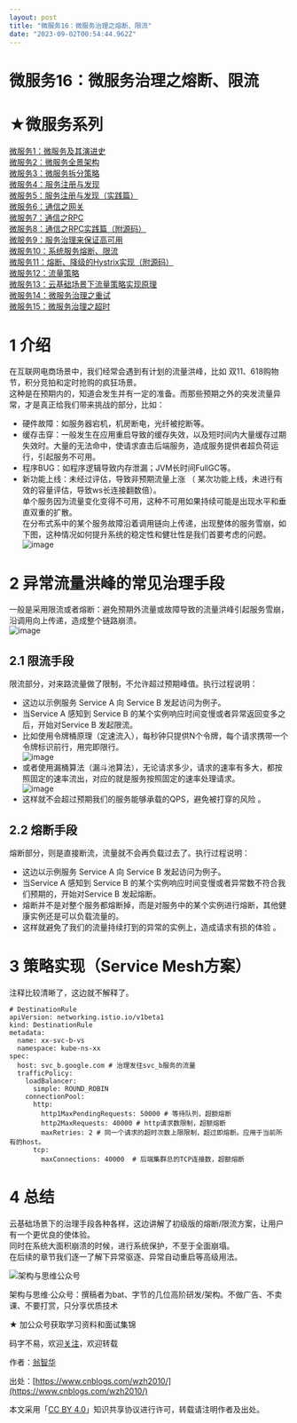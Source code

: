 ```yaml
---
layout: post
title: "微服务16：微服务治理之熔断、限流"
date: "2023-09-02T00:54:44.962Z"
---
```

微服务16：微服务治理之熔断、限流
=================

★微服务系列
======

[微服务1：微服务及其演进史](https://www.cnblogs.com/wzh2010/p/14940280.html "微服务1：微服务及其演进史")  
[微服务2：微服务全景架构](https://www.cnblogs.com/wzh2010/p/15311192.html "微服务2：微服务全景架构 ")  
[微服务3：微服务拆分策略](https://www.cnblogs.com/wzh2010/p/15414209.html "微服务3：微服务拆分策略")  
[微服务4：服务注册与发现](https://www.cnblogs.com/wzh2010/p/15527422.html "微服务4：服务注册与发现")  
[微服务5：服务注册与发现（实践篇）](https://www.cnblogs.com/wzh2010/p/15541497.html "微服务5：服务注册与发现（实践篇）")  
[微服务6：通信之网关](https://www.cnblogs.com/wzh2010/p/15540895.html "微服务6：通信之网关")  
[微服务7：通信之RPC](https://www.cnblogs.com/wzh2010/p/15642251.html "微服务7：通信之RPC")  
[微服务8：通信之RPC实践篇（附源码）](https://www.cnblogs.com/wzh2010/p/15939969.html "微服务8：通信之RPC实践篇（附源码）")  
[微服务9：服务治理来保证高可用](https://www.cnblogs.com/wzh2010/p/16151105.html "微服务9：服务治理来保证高可用")  
[微服务10：系统服务熔断、限流](https://www.cnblogs.com/wzh2010/p/13588833.html "微服务10：系统服务熔断、限流")  
[微服务11：熔断、降级的Hystrix实现（附源码）](https://www.cnblogs.com/wzh2010/p/15778398.html "微服务11：熔断、降级的Hystrix实现（附源码）")  
[微服务12：流量策略](https://www.cnblogs.com/wzh2010/p/16124933.html "微服务12：流量策略 ")  
[微服务13：云基础场景下流量策略实现原理](https://www.cnblogs.com/wzh2010/p/16124940.html "微服务13：云基础场景下流量策略实现原理")  
[微服务14：微服务治理之重试](https://www.cnblogs.com/wzh2010/p/16124956.html "微服务14：微服务治理之重试")  
[微服务15：微服务治理之超时](https://www.cnblogs.com/wzh2010/p/17206179.html "微服务15：微服务治理之超时")

1 介绍
====

在互联网电商场景中，我们经常会遇到有计划的流量洪峰，比如 双11、618购物节，积分竞拍和定时抢购的疯狂场景。  
这种是在预期内的，知道会发生并有一定的准备。而那些预期之外的突发流量异常，才是真正给我们带来挑战的部分，比如：

*   硬件故障：如服务器宕机，机房断电，光纤被挖断等。
*   缓存击穿：一般发生在应用重启导致的缓存失效，以及短时间内大量缓存过期失效时。大量的无法命中，使请求直击后端服务，造成服务提供者超负荷运行，引起服务不可用。
*   程序BUG：如程序逻辑导致内存泄漏；JVM长时间FullGC等。
*   新功能上线：未经过评估，导致非预期流量上涨 （ 某次功能上线，未进行有效的容量评估，导致ws长连接翻数倍）。  
    单个服务因为流量变化变得不可用，这种不可用如果持续可能是出现水平和垂直双重的扩散。  
    在分布式系中的某个服务故障沿着调用链向上传递，出现整体的服务雪崩，如下图，这种情况如何提升系统的稳定性和健壮性是我们首要考虑的问题。  
    ![image](https://img2023.cnblogs.com/blog/167509/202308/167509-20230805153733168-822663463.png)

2 异常流量洪峰的常见治理手段
===============

一般是采用限流或者熔断：避免预期外流量或故障导致的流量洪峰引起服务雪崩，沿调用向上传递，造成整个链路崩溃。  
![image](https://img2023.cnblogs.com/blog/167509/202308/167509-20230805162120948-2121192668.png)

2.1 限流手段
--------

限流部分，对来路流量做了限制，不允许超过预期峰值。执行过程说明：

*   这边以示例服务 Service A 向 Service B 发起访问为例子。
*   当Service A 感知到 Service B 的某个实例响应时间变慢或者异常返回变多之后，开始对Service B 发起限流。
*   比如使用令牌桶原理（定速流入），每秒钟只提供N个令牌，每个请求携带一个令牌标识前行，用完即限行。  
    ![image](https://img2023.cnblogs.com/blog/167509/202308/167509-20230815193118132-494419242.png)
*   或者使用漏桶算法（漏斗池算法），无论请求多少，请求的速率有多大，都按照固定的速率流出，对应的就是服务按照固定的速率处理请求。  
    ![image](https://img2023.cnblogs.com/blog/167509/202308/167509-20230815193606142-356047571.png)
*   这样就不会超过预期我们的服务能够承载的QPS，避免被打穿的风险 。

2.2 熔断手段
--------

熔断部分，则是直接断流，流量就不会再负载过去了。执行过程说明：

*   这边以示例服务 Service A 向 Service B 发起访问为例子。
*   当Service A 感知到 Service B 的某个实例响应时间变慢或者异常数不符合我们预期的，开始对Service B 发起熔断。
*   熔断并不是对整个服务都熔断掉，而是对服务中的某个实例进行熔断，其他健康实例还是可以负载流量的。
*   这样就避免了我们的流量持续打到的异常的实例上，造成请求有损的体验 。

3 策略实现（Service Mesh方案）
======================

注释比较清晰了，这边就不解释了。

    # DestinationRule
    apiVersion: networking.istio.io/v1beta1
    kind: DestinationRule
    metadata:
      name: xx-svc-b-vs
      namespace: kube-ns-xx
    spec:
      host: svc_b.google.com # 治理发往svc_b服务的流量
      trafficPolicy:
        loadBalancer:
          simple: ROUND_ROBIN
        connectionPool:
          http:
            http1MaxPendingRequests: 50000 # 等待队列，超额熔断
            http2MaxRequests: 40000 # http请求数限制，超额熔断
            maxRetries: 2 # 同一个请求的超时次数上限限制，超过即熔断。应用于当前所有的host。
          tcp:
            maxConnections: 40000  # 后端集群总的TCP连接数，超额熔断
    

4 总结
====

云基础场景下的治理手段各种各样，这边讲解了初级版的熔断/限流方案，让用户有一个更优良的使体验。  
同时在系统大面积崩溃的时候，进行系统保护，不至于全面崩塌。  
在后续的章节我们逐一了解下异常驱逐、异常自动重启等高级用法。

![架构与思维公众号](https://images.cnblogs.com/cnblogs_com/wzh2010/2053950/o_211031005605_1280.jpg)

架构与思维·公众号：撰稿者为bat、字节的几位高阶研发/架构。不做广告、不卖课、不要打赏，只分享优质技术

★ 加公众号获取学习资料和面试集锦

码字不易，欢迎[关注](javascript:void(0);)，欢迎转载

作者：[翁智华](javascript:void(0);)

出处：[https://www.cnblogs.com/wzh2010/](https://www.cnblogs.com/wzh2010/)

本文采用「[CC BY 4.0](https://creativecommons.org/licenses/by/4.0)」知识共享协议进行许可，转载请注明作者及出处。